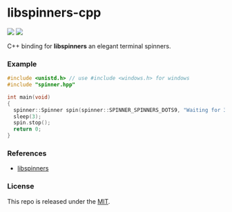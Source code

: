 # libspinners-cpp

[![](https://img.shields.io/github/v/tag/thechampagne/libspinners-cpp?label=version)](https://github.com/thechampagne/libspinners-cpp/releases/latest) [![](https://img.shields.io/github/license/thechampagne/libspinners-cpp)](https://github.com/thechampagne/libspinners-cpp/blob/main/LICENSE)

C++ binding for **libspinners** an elegant terminal spinners.

### Example

```cpp
#include <unistd.h> // use #include <windows.h> for windows
#include "spinner.hpp"

int main(void)
{
  spinner::Spinner spin(spinner::SPINNER_SPINNERS_DOTS9, "Waiting for 3 seconds");
  sleep(3);
  spin.stop();
  return 0;
}
```

### References
 - [libspinners](https://github.com/thechampagne/libspinners)

### License

This repo is released under the [MIT](https://github.com/thechampagne/libspinners-cpp/blob/main/LICENSE).
